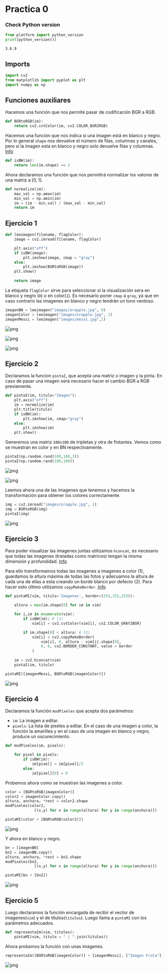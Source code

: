 # Practica 0

### Check Python version


```python
from platform import python_version
print(python_version())
```

    3.6.9


## Imports 


```python
import cv2
from matplotlib import pyplot as plt
import numpy as np
```

## Funciones auxiliares

Hacemos una función que nos permite pasar de codificación BGR a RGB.


```python
def BGRtoRGB(im):
    return cv2.cvtColor(im, cv2.COLOR_BGR2RGB)
```

Hacemos una función que nos indica si una imagen está en blanco y negro. Por lo general ```shape``` nos devuelve el número de filas, columnas y canales, pero si la imagen esta en blanco y negro solo devuelve filas y columnas. [Info](https://docs.opencv.org/master/d3/df2/tutorial_py_basic_ops.html)


```python
def isBW(im):
    return len(im.shape) == 2
```

Ahora declaramos una función que nos permitirá normalizar los valores de una matriz a $[0,1]$.



```python
def normalize(im):
    max_val = np.amax(im)
    min_val = np.amin(im)
    im = (im - min_val) / (max_val - min_val)
    return im
```

## Ejercicio 1


```python
def leeimagen(filename, flagColor):
    image = cv2.imread(filename, flagColor)

    plt.axis("off")
    if isBW(image):
        plt.imshow(image, cmap = "gray")
    else:
        plt.imshow(BGRtoRGB(image))
    plt.show()
    
    return image
```

La etiqueta ```flagColor``` sirve para seleccionar si la visualización sera en blanco y negro (```0```) o en color(```1```). Es necesario poner ```cmap``` a ```gray```, ya que en caso contrario las imagenes en blanco y negro tendrán un tono verdoso.


```python
imagenBN = leeimagen("images/orapple.jpg", 0)
imagenColor = leeimagen("images/orapple.jpg", 1)
imagenMessi = leeimagen("images/messi.jpg",1)
```


![png](output_15_0.png)



![png](output_15_1.png)



![png](output_15_2.png)


## Ejercicio 2

Declaramos la funcion ```pintaI```, que acepta una matriz o imagen y la pinta. En caso de pasar una imagen será necesario hacer el cambio BGR a RGB previamente.


```python
def pintaI(im, titulo="Imagen"):
    plt.axis("off")
    im = normalize(im)
    plt.title(titulo)
    if isBW(im):
        plt.imshow(im, cmap="gray")
    else:
        plt.imshow(im)
    plt.show()
```

Generemos una matriz ```100x100``` de tripletas y otra de flotantes. Vemos como se muestran en color y en BN respectivamente.


```python
pintaI(np.random.rand(100,100,3))
pintaI(np.random.rand(100,100))
```


![png](output_20_0.png)



![png](output_20_1.png)


Leemos ahora una de las imagenes que tenemos y hacemos la transformación para obtener los colores correctamente.


```python
img = cv2.imread("images/orapple.jpg", 1)
img = BGRtoRGB(img)
pintaI(img)
```


![png](output_22_0.png)


## Ejercicio 3

Para poder visualizar las imagenes juntas utilizamos ```hconcat```, es necesario que todas las imagenes (tratadas como matrices) tengan la misma dimensión y profundidad. [Info](https://docs.opencv.org/3.4/d2/de8/group__core__array.html#gaf9771c991763233866bf76b5b5d1776f) 

Para ello transformamos todas las imagenes a imagenes a color (1), guardamos la altura máxima de todas las fotos y adecuamos la altura de cada una de ellas a esta creando un borde blanco por defecto (2).
Para hacer esto último utilizamos ```copyMakeBorder```. [Info](https://docs.opencv.org/3.4/d2/de8/group__core__array.html#ga2ac1049c2c3dd25c2b41bffe17658a36)


```python
def pintaMI(vim, titulo='Imagenes', border=(255,255,255)):

    altura = max(im.shape[0] for im in vim)

    for i,im in enumerate(vim):
        if isBW(im): # (1)
            vim[i] = cv2.cvtColor(vim[i], cv2.COLOR_GRAY2BGR)

        if im.shape[0] < altura: # (2)
            vim[i] = cv2.copyMakeBorder(
                vim[i], 0, altura - vim[i].shape[0],
                0, 0, cv2.BORDER_CONSTANT, value = border
            )
    
    im = cv2.hconcat(vim)
    pintaI(im, titulo)
```


```python
pintaMI([imagenMessi, BGRtoRGB(imagenColor)])
```


![png](output_26_0.png)


## Ejercicio 4

Declaramos la función ```modPixeles``` que acepta dos parámetros:
+ ```im```: La imagen a editar.
+ ```pixels```: La lista de pixeles a editar.
En el caso de una imagen a color, la función la amarillea y en el caso de una imagen en blanco y negro, produce un oscurecimiento.


```python
def modPixeles(im, pixels):

    for pixel in pixels:
        if isBW(im):
            im[pixel] = im[pixel]/2
        else:
            im[pixel][0] = 0
```

Probemos ahora como se muestran las imagenes a color.


```python
color = [BGRtoRGB(imagenColor)]
color2 = imagenColor.copy()
altura, anchura, *rest = color2.shape
modPixeles(color2,
             [(x,y) for x in range(altura) for y in range(anchura)])

pintaMI(color + [BGRtoRGB(color2)])
```


![png](output_31_0.png)


Y ahora en blanco y negro.


```python
bn = [imagenBN]
bn2 = imagenBN.copy()
altura, anchura, *rest = bn2.shape
modPixeles(bn2,
             [(x,y) for x in range(altura) for y in range(anchura)])

pintaMI(bn + [bn2])
```


![png](output_33_0.png)


## Ejercicio 5

Luego declaramos la función encargada de recibir el vector de imagenes(```vim```) y el de títulos(```titulos```). Luego llama a ```pintaMI``` con los parámetros adecuados.


```python
def representaIm(vim, titulos):
    pintaMI(vim, titulo = " | ".join(titulos))
```

Ahora probamos la función con unas imagenes.


```python
representaIm([BGRtoRGB(imagenColor)] + [imagenMessi], ["Imagen Fruta"] + ["Imagen Messi"])
```


![png](output_38_0.png)


